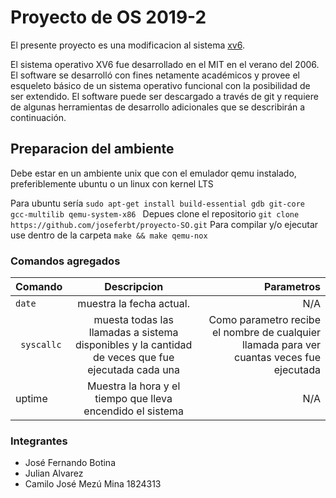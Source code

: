 # Proyecto de OS 2019-2

El presente proyecto es una modificacion al sistema [xv6](https://github.com/mit-pdos/xv6-public).

El sistema operativo XV6 fue desarrollado en el MIT en el verano del 2006. El software se desarrolló con fines netamente académicos y provee el esqueleto básico de un sistema operativo funcional con la posibilidad de ser extendido. El software puede ser descargado a través de git y requiere de algunas herramientas de desarrollo adicionales que se describirán a continuación.

## Preparacion del ambiente
Debe estar en un ambiente unix que con el emulador qemu instalado, preferiblemente ubuntu o un linux con kernel LTS

Para ubuntu sería
`sudo apt-get install build-essential gdb git-core gcc-multilib qemu-system-x86
`
Depues clone el repositorio 
`git clone https://github.com/joseferbt/proyecto-SO.git`
Para compilar y/o ejecutar use dentro de la carpeta
`make && make qemu-nox`


### Comandos agregados

| Comando  | Descripcion | Parametros|
| :------------ |:---------------:| -----:|
|`date`     | muestra la fecha actual. | N/A |
|     ` syscallc`   | muesta todas las llamadas a sistema disponibles y la cantidad de veces que fue ejecutada cada una        |   Como parametro recibe el nombre de cualquier llamada para ver cuantas veces fue ejecutada |
| uptime | Muestra la hora y el tiempo que lleva encendido el sistema        |  N/A |


### Integrantes
- José Fernando Botina
- Julian Alvarez
- Camilo José Mezú Mina 1824313
